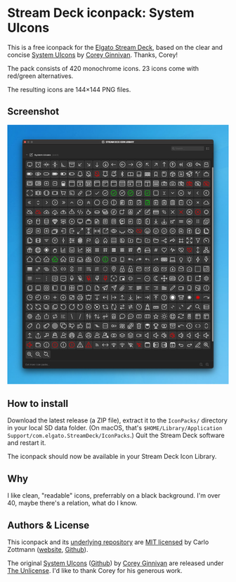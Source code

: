 # Stream Deck iconpack: System UIcons

This is a free iconpack for the [Elgato Stream Deck](https://www.elgato.com/en/stream-deck),
based on the clear and concise [System UIcons](https://systemuicons.com/) by
[Corey Ginnivan](https://corey.ginnivan.net/). Thanks, Corey!

The pack consists of 420 monochrome icons. 23 icons come with red/green
alternatives.

The resulting icons are 144×144 PNG files.

## Screenshot

![Screenshot of v1.1](./img/screenshot-1.1.png)

## How to install

Download the latest release (a ZIP file), extract it to the `IconPacks/`
directory in your local SD data folder. (On macOS, that's
`$HOME/Library/Application Support/com.elgato.StreamDeck/IconPacks`.) Quit
the Stream Deck software and restart it.

The iconpack should now be available in your Stream Deck Icon Library.

## Why

I like clean, "readable" icons, preferrably on a black background. I'm over 40,
maybe there's a relation, what do I know.

## Authors & License

This iconpack and its [underlying repository](https://github.com/carlo/streamdeck-iconpack-system-uicons)
are [MIT licensed](https://github.com/carlo/streamdeck-iconpack-system-uicons/blob/main/LICENSE.md)
by Carlo Zottmann ([website](https://czm.io), [Github](https://github.com/carlo)).

The original [System UIcons](https://systemuicons.com/)
([Github](https://github.com/CoreyGinnivan/system-uicons)) by
[Corey Ginnivan](https://corey.ginnivan.net/) are released under
[The Unlicense](https://github.com/CoreyGinnivan/system-uicons/blob/master/LICENSE).
I'd like to thank Corey for his generous work.

